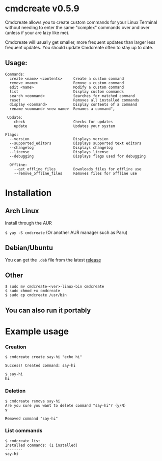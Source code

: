 # cmdcreate v0.5.9
Cmdcreate allows you to create custom commands for your Linux Terminal without needing to enter the same "complex" commands over and over (unless if your are lazy like me).

Cmdcreate will usually get smaller, more frequent updates than larger less frequent updates. You should update Cmdcreate often to stay up to date.
  
## Usage:

```
Commands:
  create <name> <contents>     Create a custom command
  remove <name>                Remove a custom command
  edit <name>                  Modify a custom command
  list                         Display custom commands
  search <command>             Searches for matched command
  reset                        Removes all installed commands
  display <command>            Display contents of a command
  rename <command> <new name>  Renames a command",

 Update:
    check                      Checks for updates
    update                     Updates your system

Flags:
  --version                    Displays version
  --supported_editors          Displays supported text editors
  --changelog                  Displays changelog
  --license                    Displays license
  --debugging                  Displays flags used for debugging

  Offline:
    --get_offline_files        Downloads files for offline use
    --remove_offline_files     Removes files for offline use
```

# Installation

## Arch Linux
Install through the AUR

`$ yay -S cmdcreate` (Or another AUR manager such as Paru)

## Debian/Ubuntu
You can get the `.deb` file from the latest [release](https://github.com/Meme-Supplier/cmdcreate/releases)

## Other
```
$ sudo mv cmdcreate-<ver>-linux-bin cmdcreate
$ sudo chmod +x cmdcreate
$ sudo cp cmdcreate /usr/bin
```

## You can also run it portably

# Example usage

### Creation
```
$ cmdcreate create say-hi "echo hi"

Success! Created command: say-hi

$ say-hi
hi
```

### Deletion
```
$ cmdcreate remove say-hi
Are you sure you want to delete command "say-hi"? (y/N)
y

Removed command "say-hi"
```

### List commands
```
$ cmdcreate list
Installed commands: (1 installed)
--------
say-hi
```
